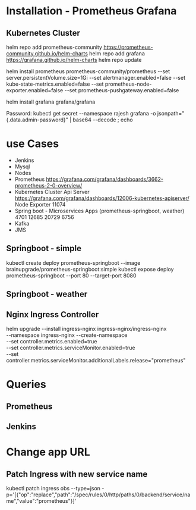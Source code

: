 # Installation - Prometheus Grafana

## Kubernetes Cluster
helm repo add prometheus-community https://prometheus-community.github.io/helm-charts
helm repo add grafana https://grafana.github.io/helm-charts
helm repo update

helm install prometheus prometheus-community/prometheus --set server.persistentVolume.size=1Gi --set alertmanager.enabled=false --set kube-state-metrics.enabled=false --set prometheus-node-exporter.enabled=false --set prometheus-pushgateway.enabled=false

helm install grafana grafana/grafana

Password: kubectl get secret --namespace rajesh grafana -o jsonpath="{.data.admin-password}" | base64 --decode ; echo

# use Cases
- Jenkins
- Mysql
- Nodes
- Prometheus https://grafana.com/grafana/dashboards/3662-prometheus-2-0-overview/
- Kubernetes Cluster 
Api Server https://grafana.com/grafana/dashboards/12006-kubernetes-apiserver/
Node Exporter 11074
- Spring boot - Microservices Apps (prometheus-springboot, weather) 4701 12685 20729 6756
- Kafka
- JMS

## Springboot - simple
kubectl create deploy prometheus-springboot --image brainupgrade/prometheus-springboot:simple
kubectl expose deploy prometheus-springboot --port 80 --target-port 8080

## Springboot - weather

## Nginx Ingress Controller

helm upgrade --install ingress-nginx ingress-nginx/ingress-nginx \
--namespace ingress-nginx --create-namespace \
--set controller.metrics.enabled=true \
--set controller.metrics.serviceMonitor.enabled=true \
--set controller.metrics.serviceMonitor.additionalLabels.release="prometheus"

# Queries
## Prometheus



## Jenkins

# Change app URL
## Patch Ingress with new service name
kubectl patch ingress obs --type=json  -p='[{"op":"replace","path":"/spec/rules/0/http/paths/0/backend/service/name","value":"prometheus"}]'

